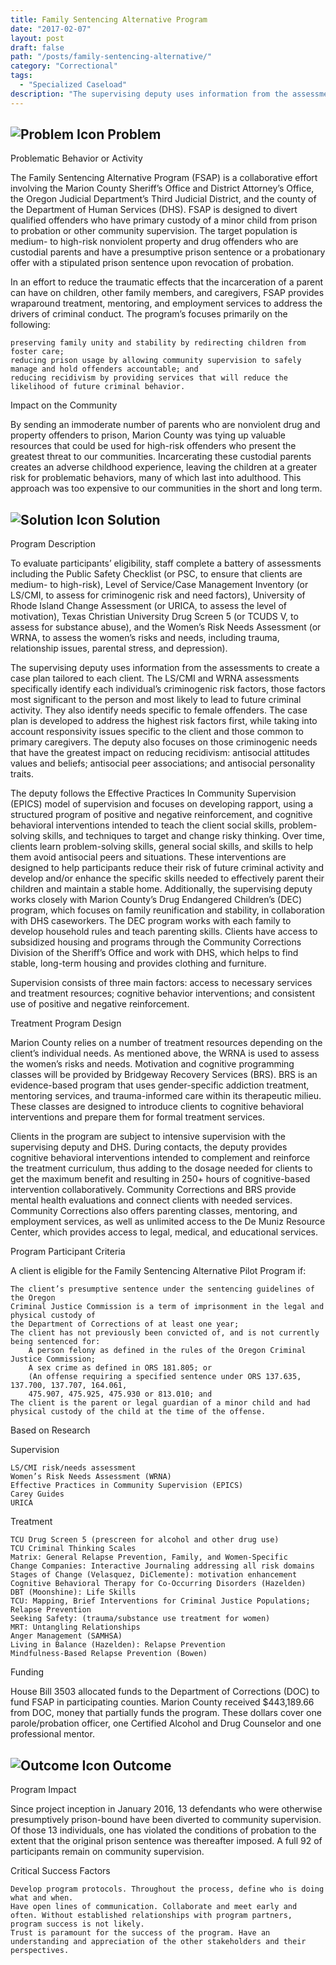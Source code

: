 ```yaml
---
title: Family Sentencing Alternative Program
date: "2017-02-07"
layout: post
draft: false
path: "/posts/family-sentencing-alternative/"
category: "Correctional"
tags:
  - "Specialized Caseload"
description: "The supervising deputy uses information from the assessments to create a case plan tailored to each client. The LS/CMI and WRNA assessments specifically identify each individual’s criminogenic risk factors, those factors most significant to the person and most likely to lead to future criminal activity."
---
```

## ![Problem Icon](https://github.com/google/material-design-icons/raw/master/alert/1x_web/ic_error_outline_black_48dp.png "Problem") Problem

Problematic Behavior or Activity

The Family Sentencing Alternative Program (FSAP) is a collaborative effort involving the Marion County Sheriff’s Office and District Attorney’s Office, the Oregon Judicial Department’s Third Judicial District, and the county of the Department of Human Services (DHS). FSAP is designed to divert qualified offenders who have primary custody of a minor child from prison to probation or other community supervision. The target population is medium- to high-risk nonviolent property and drug offenders who are custodial parents and have a presumptive prison sentence or a probationary offer with a stipulated prison sentence upon revocation of probation.

In an effort to reduce the traumatic effects that the incarceration of a parent can have on children, other family members, and caregivers, FSAP provides wraparound treatment, mentoring, and employment services to address the drivers of criminal conduct. The program’s focuses primarily on the following:

    preserving family unity and stability by redirecting children from foster care;
    reducing prison usage by allowing community supervision to safely manage and hold offenders accountable; and
    reducing recidivism by providing services that will reduce the likelihood of future criminal behavior.

Impact on the Community

By sending an immoderate number of parents who are nonviolent drug and property offenders to prison, Marion County was tying up valuable resources that could be used for high-risk offenders who present the greatest threat to our communities. Incarcerating these custodial parents creates an adverse childhood experience, leaving the children at a greater risk for problematic behaviors, many of which last into adulthood. This approach was too expensive to our communities in the short and long term.
## ![Solution Icon](https://github.com/google/material-design-icons/raw/master/action/1x_web/ic_lightbulb_outline_black_48dp.png "Solution") Solution
Program Description

To evaluate participants’ eligibility, staff complete a battery of assessments including the Public Safety Checklist (or PSC, to ensure that clients are medium- to high-risk), Level of Service/Case Management Inventory (or LS/CMI, to assess for criminogenic risk and need factors), University of Rhode Island Change Assessment (or URICA, to assess the level of motivation), Texas Christian University Drug Screen 5 (or TCUDS V, to assess for substance abuse), and the Women’s Risk Needs Assessment (or WRNA, to assess the women’s risks and needs, including trauma, relationship issues, parental stress, and depression).

The supervising deputy uses information from the assessments to create a case plan tailored to each client. The LS/CMI and WRNA assessments specifically identify each individual’s criminogenic risk factors, those factors most significant to the person and most likely to lead to future criminal activity. They also identify needs specific to female offenders. The case plan is developed to address the highest risk factors first, while taking into account responsivity issues specific to the client and those common to primary caregivers. The deputy also focuses on those criminogenic needs that have the greatest impact on reducing recidivism: antisocial attitudes values and beliefs; antisocial peer associations; and antisocial personality traits.

The deputy follows the Effective Practices In Community Supervision (EPICS) model of supervision and focuses on developing rapport, using a structured program of positive and negative reinforcement, and cognitive behavioral interventions intended to teach the client social skills, problem-solving skills, and techniques to target and change risky thinking. Over time, clients learn problem-solving skills, general social skills, and skills to help them avoid antisocial peers and situations. These interventions are designed to help participants reduce their risk of future criminal activity and develop and/or enhance the specific skills needed to effectively parent their children and maintain a stable home. Additionally, the supervising deputy works closely with Marion County’s Drug Endangered Children’s (DEC) program, which focuses on family reunification and stability, in collaboration with DHS caseworkers. The DEC program works with each family to develop household rules and teach parenting skills. Clients have access to subsidized housing and programs through the Community Corrections Division of the Sheriff’s Office and work with DHS, which helps to find stable, long-term housing and provides clothing and furniture.

Supervision consists of three main factors: access to necessary services and treatment resources; cognitive behavior interventions; and consistent use of positive and negative reinforcement.

Treatment Program Design

Marion County relies on a number of treatment resources depending on the client’s individual needs. As mentioned above, the WRNA is used to assess the women’s risks and needs. Motivation and cognitive programming classes will be provided by Bridgeway Recovery Services (BRS). BRS is an evidence-based program that uses gender-specific addiction treatment, mentoring services, and trauma-informed care within its therapeutic milieu. These classes are designed to introduce clients to cognitive behavioral interventions and prepare them for formal treatment services.

Clients in the program are subject to intensive supervision with the supervising deputy and DHS. During contacts, the deputy provides cognitive behavioral interventions intended to complement and reinforce the treatment curriculum, thus adding to the dosage needed for clients to get the maximum benefit and resulting in 250+ hours of cognitive-based intervention collaboratively. Community Corrections and BRS provide mental health evaluations and connect clients with needed services. Community Corrections also offers parenting classes, mentoring, and employment services, as well as unlimited access to the De Muniz Resource Center, which provides access to legal, medical, and educational services.

Program Participant Criteria

A client is eligible for the Family Sentencing Alternative Pilot Program if:

    The client’s presumptive sentence under the sentencing guidelines of the Oregon
    Criminal Justice Commission is a term of imprisonment in the legal and physical custody of
    the Department of Corrections of at least one year;
    The client has not previously been convicted of, and is not currently being sentenced for:
        A person felony as defined in the rules of the Oregon Criminal Justice Commission;
        A sex crime as defined in ORS 181.805; or
        (An offense requiring a specified sentence under ORS 137.635, 137.700, 137.707, 164.061,
        475.907, 475.925, 475.930 or 813.010; and
    The client is the parent or legal guardian of a minor child and had physical custody of the child at the time of the offense.

Based on Research

Supervision

    LS/CMI risk/needs assessment
    Women’s Risk Needs Assessment (WRNA)
    Effective Practices in Community Supervision (EPICS)
    Carey Guides
    URICA

Treatment

    TCU Drug Screen 5 (prescreen for alcohol and other drug use)
    TCU Criminal Thinking Scales
    Matrix: General Relapse Prevention, Family, and Women-Specific
    Change Companies: Interactive Journaling addressing all risk domains
    Stages of Change (Velasquez, DiClemente): motivation enhancement
    Cognitive Behavioral Therapy for Co-Occurring Disorders (Hazelden)
    DBT (Moonshine): Life Skills
    TCU: Mapping, Brief Interventions for Criminal Justice Populations; Relapse Prevention
    Seeking Safety: (trauma/substance use treatment for women)
    MRT: Untangling Relationships
    Anger Management (SAMHSA)
    Living in Balance (Hazelden): Relapse Prevention
    Mindfulness-Based Relapse Prevention (Bowen)

Funding

House Bill 3503 allocated funds to the Department of Corrections (DOC) to fund FSAP in participating counties. Marion County received $443,189.66 from DOC, money that partially funds the program. These dollars cover one parole/probation officer, one Certified Alcohol and Drug Counselor and one professional mentor.
## ![Outcome Icon](https://github.com/google/material-design-icons/raw/master/action/1x_web/ic_view_list_black_48dp.png "Outcome") Outcome
Program Impact

Since project inception in January 2016, 13 defendants who were otherwise presumptively prison-bound have been diverted to community supervision. Of those 13 individuals, one has violated the conditions of probation to the extent that the original prison sentence was thereafter imposed. A full 92 of participants remain on community supervision.

Critical Success Factors

    Develop program protocols. Throughout the process, define who is doing what and when.
    Have open lines of communication. Collaborate and meet early and often. Without established relationships with program partners, program success is not likely.
    Trust is paramount for the success of the program. Have an understanding and appreciation of the other stakeholders and their perspectives.
